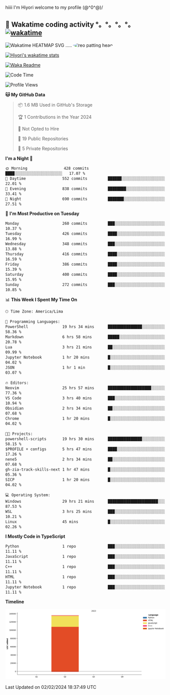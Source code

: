 hiiii I'm Hiyori welcome to my profile \(@^0^@)/

## 🦄 Wakatime coding activity °。°。°。°。[![wakatime](https://wakatime.com/badge/user/49dba2c5-26e1-43a7-9d07-e0f8613d1227.svg)](https://wakatime.com/@49dba2c5-26e1-43a7-9d07-e0f8613d1227) 
<img src="https://wakatime.com/share/@ziajoriii7/ef87015d-57e0-4afb-bb56-1a99a24ea312.svg" width="600" alt="Wakatime HEATMAP SVG"/> ..... <img src="https://i.postimg.cc/RFM2CQFY/reo-patting.webp" alt="reo patting head" width="200" style="border-radius: 50%;">

 [![Hiyori's wakatime stats](https://github-readme-stats.vercel.app/api/wakatime?username=ziajoriii7&theme=buefy&range=last_year&is_including_today=true&layout=compact&hide=markdown)](https://github.com/anuraghazra/github-readme-stats)
 

[![Waka Readme](https://github.com/hiyorijl/hiyorijl/actions/workflows/Waka%20Readme.yml/badge.svg)](https://github.com/hiyorijl/hiyorijl/actions/workflows/Waka%20Readme.yml)

<!--START_SECTION:waka-->
![Code Time](http://img.shields.io/badge/Code%20Time-597%20hrs%2014%20mins-blue)

![Profile Views](http://img.shields.io/badge/Profile%20Views-1-blue)

**🐱 My GitHub Data** 

> 📦 1.6 MB Used in GitHub's Storage 
 > 
> 🏆 1 Contributions in the Year 2024
 > 
> 🚫 Not Opted to Hire
 > 
> 📜 19 Public Repositories 
 > 
> 🔑 5 Private Repositories 
 > 
**I'm a Night 🦉** 

```text
🌞 Morning                428 commits         ████░░░░░░░░░░░░░░░░░░░░░   17.07 % 
🌆 Daytime                552 commits         ██████░░░░░░░░░░░░░░░░░░░   22.01 % 
🌃 Evening                838 commits         ████████░░░░░░░░░░░░░░░░░   33.41 % 
🌙 Night                  690 commits         ███████░░░░░░░░░░░░░░░░░░   27.51 % 
```
📅 **I'm Most Productive on Tuesday** 

```text
Monday                   260 commits         ███░░░░░░░░░░░░░░░░░░░░░░   10.37 % 
Tuesday                  426 commits         ████░░░░░░░░░░░░░░░░░░░░░   16.99 % 
Wednesday                348 commits         ███░░░░░░░░░░░░░░░░░░░░░░   13.88 % 
Thursday                 416 commits         ████░░░░░░░░░░░░░░░░░░░░░   16.59 % 
Friday                   386 commits         ████░░░░░░░░░░░░░░░░░░░░░   15.39 % 
Saturday                 400 commits         ████░░░░░░░░░░░░░░░░░░░░░   15.95 % 
Sunday                   272 commits         ███░░░░░░░░░░░░░░░░░░░░░░   10.85 % 
```


📊 **This Week I Spent My Time On** 

```text
🕑︎ Time Zone: America/Lima

💬 Programming Languages: 
PowerShell               19 hrs 34 mins      ███████████████░░░░░░░░░░   58.36 % 
Markdown                 6 hrs 58 mins       █████░░░░░░░░░░░░░░░░░░░░   20.78 % 
Lua                      3 hrs 21 mins       ██░░░░░░░░░░░░░░░░░░░░░░░   09.99 % 
Jupyter Notebook         1 hr 20 mins        █░░░░░░░░░░░░░░░░░░░░░░░░   04.02 % 
JSON                     1 hr 1 min          █░░░░░░░░░░░░░░░░░░░░░░░░   03.07 % 

🔥 Editors: 
Neovim                   25 hrs 57 mins      ███████████████████░░░░░░   77.36 % 
VS Code                  3 hrs 40 mins       ███░░░░░░░░░░░░░░░░░░░░░░   10.94 % 
Obsidian                 2 hrs 34 mins       ██░░░░░░░░░░░░░░░░░░░░░░░   07.68 % 
Chrome                   1 hr 20 mins        █░░░░░░░░░░░░░░░░░░░░░░░░   04.02 % 

🐱‍💻 Projects: 
powershell-scripts       19 hrs 30 mins      ███████████████░░░░░░░░░░   58.15 % 
$PROFILE + configs       5 hrs 47 mins       ████░░░░░░░░░░░░░░░░░░░░░   17.26 % 
nene5                    2 hrs 34 mins       ██░░░░░░░░░░░░░░░░░░░░░░░   07.68 % 
gh-zia-track-skills-next 1 hr 47 mins        █░░░░░░░░░░░░░░░░░░░░░░░░   05.36 % 
SICP                     1 hr 20 mins        █░░░░░░░░░░░░░░░░░░░░░░░░   04.02 % 

💻 Operating System: 
Windows                  29 hrs 21 mins      ██████████████████████░░░   87.53 % 
WSL                      3 hrs 25 mins       ███░░░░░░░░░░░░░░░░░░░░░░   10.21 % 
Linux                    45 mins             █░░░░░░░░░░░░░░░░░░░░░░░░   02.26 % 
```

**I Mostly Code in TypeScript** 

```text
Python                   1 repo              ███░░░░░░░░░░░░░░░░░░░░░░   11.11 % 
JavaScript               1 repo              ███░░░░░░░░░░░░░░░░░░░░░░   11.11 % 
C++                      1 repo              ███░░░░░░░░░░░░░░░░░░░░░░   11.11 % 
HTML                     1 repo              ███░░░░░░░░░░░░░░░░░░░░░░   11.11 % 
Jupyter Notebook         1 repo              ███░░░░░░░░░░░░░░░░░░░░░░   11.11 % 
```



**Timeline**

![Lines of Code chart](https://raw.githubusercontent.com/hiyorijl/hiyorijl/main/assets/bar_graph.png)


 Last Updated on 02/02/2024 18:37:49 UTC
<!--END_SECTION:waka-->
